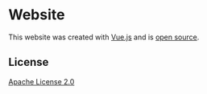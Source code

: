 # Website

This website was created with [Vue.js](https://vuejs.org/) and is [open source](https://github.com/Pernthaler/Website).

## License

[Apache License 2.0](LICENSE)